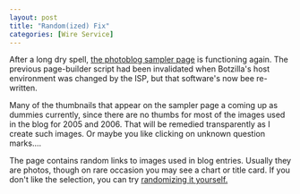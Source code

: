 ```yaml
---
layout: post
title: "Random(ized) Fix"
categories: [Wire Service]
---
```

After a long dry spell, <a href="http://www.botzilla.com/photo/botzpix/">the photoblog sampler page</a> is functioning again. The previous page-builder script had been invalidated when Botzilla's host environment was changed by the ISP, but that software's now bee re-written.

Many of the thumbnails that appear on the sampler page a coming up as dummies currently, since there are no thumbs for most of the images used in the blog for 2005 and 2006. That will be remedied transparently as I create such images. Or maybe you like clicking on unknown question marks....

The page contains random links to images used in blog entries. Usually they are photos, though on rare occasion you may see a chart or title card. If you don't like the selection, you can try <a href="http://www.botzilla.com/cgi-bin/buildJournalPages.pl">randomizing it yourself.</a>
